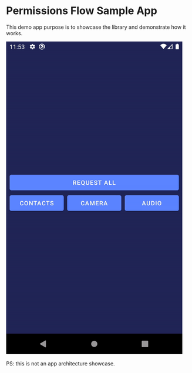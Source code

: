 # Permissions Flow Sample App

This demo app purpose is to showcase the library and demonstrate how it works.

![](static/showcase.gif)

PS: this is not an app architecture showcase.
